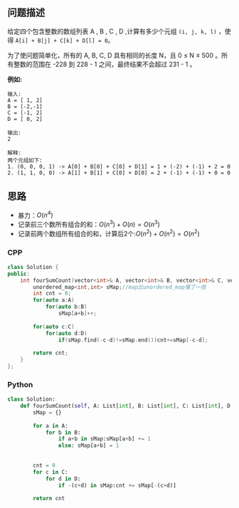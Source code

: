 ## 问题描述

给定四个包含整数的数组列表 A , B , C , D ,计算有多少个元组 `(i, j, k, l)` ，使得 `A[i] + B[j] + C[k] + D[l] = 0`。

为了使问题简单化，所有的 A, B, C, D 具有相同的长度 N，且 0 ≤ N ≤ 500 。所有整数的范围在 -228 到 228 - 1 之间，最终结果不会超过 231 - 1 。

**例如:**

```
输入:
A = [ 1, 2]
B = [-2,-1]
C = [-1, 2]
D = [ 0, 2]

输出:
2

解释:
两个元组如下:
1. (0, 0, 0, 1) -> A[0] + B[0] + C[0] + D[1] = 1 + (-2) + (-1) + 2 = 0
2. (1, 1, 0, 0) -> A[1] + B[1] + C[0] + D[0] = 2 + (-1) + (-1) + 0 = 0
```

## 思路

- 暴力：$O(n^4)$
- 记录前三个数所有组合的和：$O(n^3) + O(n) = O(n^3)$
- 记录前两个数组所有组合的和，计算后2个:$O(n^2)+O(n^2) = O(n^2)$

### CPP

```CPP
class Solution {
public:
    int fourSumCount(vector<int>& A, vector<int>& B, vector<int>& C, vector<int>& D) {
        unordered_map<int,int> sMap;//map比unordered_map慢了一倍
        int cnt = 0;
        for(auto a:A)
            for(auto b:B)
                sMap[a+b]++; 
        
        for(auto c:C)
            for(auto d:D)
                if(sMap.find(-c-d)!=sMap.end())cnt+=sMap[-c-d];
        
        return cnt;
    }
};
```



### Python

```Python
class Solution:
    def fourSumCount(self, A: List[int], B: List[int], C: List[int], D: List[int]) -> int:
        sMap = {}
        
        for a in A:
            for b in B:
                if a+b in sMap:sMap[a+b] += 1
                else: sMap[a+b] = 1
                    
                    
        cnt = 0
        for c in C:
            for d in D:
                if -(c+d) in sMap:cnt += sMap[-(c+d)]
        
        return cnt
```

